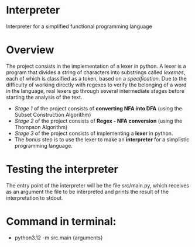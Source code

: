 # Interpreter
Interpreter for a simplified functional programming language

Overview
==
The project consists in the implementation of a lexer in python.
A lexer is a program that divides a string of characters into substrings called *lexemes*, each of which is classified as a token, based on a *specification*.
Due to the difficulty of working directly with regexes to verify the belonging of a word in the language, real lexers go through several intermediate stages before starting the analysis of the text.

  - _Stage 1_ of the project consists of **converting NFA into DFA** (using the Subset Construction Algorithm)
  - _Stage 2_ of the project consists of **Regex - NFA conversion** (using the Thompson Algorithm)
  - _Stage 3_ of the project consists of implementing a **lexer** in python.
  - The _bonus_ step is to use the lexer to make an **interpreter** for a simplistic programming language.


Testing the interpreter
==
The entry point of the interpreter will be the file src/main.py, which receives as an argument the file to be interpreted and 
prints the result of the interpretation to stdout.

Command in terminal:
==
  - python3.12 -m src.main {arguments}
